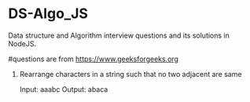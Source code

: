 # DS-Algo_JS

Data structure and Algorithm interview questions and its solutions in NodeJS.

#questions are from https://www.geeksforgeeks.org

1. Rearrange characters in a string such that no two adjacent are same

    Input: aaabc 
    Output: abaca 
